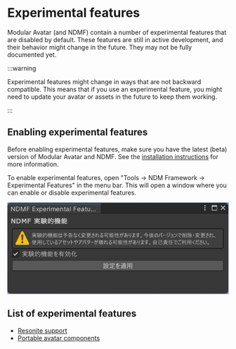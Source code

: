 # Experimental features

Modular Avatar (and NDMF) contain a number of experimental features that are disabled by default.
These features are still in active development, and their behavior might change in the future.
They may not be fully documented yet.

:::warning

Experimental features might change in ways that are not backward compatible.
This means that if you use an experimental feature, you might need to update your avatar
or assets in the future to keep them working.

:::

## Enabling experimental features

Before enabling experimental features, make sure you have the latest (beta) version of Modular Avatar and NDMF. See the [installation instructions](intro#betas) for more information.

To enable experimental features, open "Tools -> NDM Framework -> Experimental Features" in the menu bar.
This will open a window where you can enable or disable experimental features.

![Experimental Features](activate-experimental_features.png)

## List of experimental features

- [Resonite support](./resonite-support.md)
- [Portable avatar components](./portable-avatar-components.md)